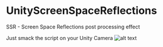 # UnityScreenSpaceReflections
SSR - Screen Space Reflections post processing effect

Just smack the script on your Unity Camera
![alt text](https://wiesmann.codiferes.net/share/bitmaps/test_pattern.svg)
